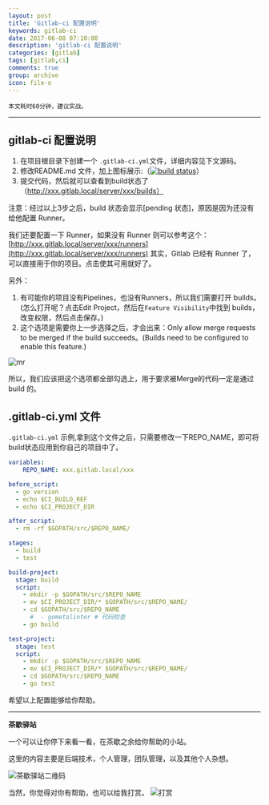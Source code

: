 ```yaml
---
layout: post
title: 'Gitlab-ci 配置说明'
keywords: gitlab-ci
date: 2017-06-08 07:10:00
description: 'gitlab-ci 配置说明'
categories: [gitlab]
tags: [gitlab,ci]
comments: true
group: archive
icon: file-o
---
```


	本文耗时60分钟，建议实战。

----

## gitlab-ci 配置说明

1. 在项目根目录下创建一个 `.gitlab-ci.yml`文件，详细内容见下文源码。
2. 修改README.md 文件，加上图标展示:（[![build status](http://xxx.gitlab.local/server/xxx/badges/develop/build.svg)](http://xxx.gitlab.local/server/user/commits/develop)）
3. 提交代码，然后就可以查看到build状态了（http://xxx.gitlab.local/server/xxx/builds）

注意：经过以上3步之后，build 状态会显示[pending 状态]，原因是因为还没有给他配置 Runner。

我们还要配置一下 Runner，如果没有 Runner 则可以参考这个：[http://xxx.gitlab.local/server/xxx/runners](http://xxx.gitlab.local/server/xxx/runners)
其实，Gitlab 已经有 Runner 了，可以直接用于你的项目。点击使其可用就好了。

另外：

1. 有可能你的项目没有Pipelines，也没有Runners，所以我们需要打开 builds。(怎么打开呢？点击Edit Project，然后在`Feature Visibility`中找到 builds，改变权限，然后点击保存。)
2. 这个选项是需要你上一步选择之后，才会出来：Only allow merge requests to be merged if the build succeeds。(Builds need to be configured to enable this feature.)

![mr](http://oqos7hrvp.bkt.clouddn.com/blog/merge_when_build_succeeds_only_if_succeeds_settings.png)

所以，我们应该把这个选项都全部勾选上，用于要求被Merge的代码一定是通过  build 的。

<!--more-->

## .gitlab-ci.yml 文件

`.gitlab-ci.yml` 示例,拿到这个文件之后，只需要修改一下REPO_NAME，即可将build状态应用到你自己的项目中了。

```yaml
variables:
    REPO_NAME: xxx.gitlab.local/xxx

before_script:
  - go version
  - echo $CI_BUILD_REF
  - echo $CI_PROJECT_DIR

after_script:
  - rm -rf $GOPATH/src/$REPO_NAME/

stages:
  - build
  - test

build-project:
  stage: build
  script:
    - mkdir -p $GOPATH/src/$REPO_NAME
    - mv $CI_PROJECT_DIR/* $GOPATH/src/$REPO_NAME/
    - cd $GOPATH/src/$REPO_NAME
      #  - gometalinter # 代码检查
    - go build

test-project:
  stage: test
  script:
    - mkdir -p $GOPATH/src/$REPO_NAME
    - mv $CI_PROJECT_DIR/* $GOPATH/src/$REPO_NAME/
    - cd $GOPATH/src/$REPO_NAME
    - go test
```

希望以上配置能够给你帮助。

----

**茶歇驿站**

一个可以让你停下来看一看，在茶歇之余给你帮助的小站。

这里的内容主要是后端技术，个人管理，团队管理，以及其他个人杂想。

![茶歇驿站二维码](http://oqos7hrvp.bkt.clouddn.com/blog/tech_tea.jpg)

当然，你觉得对你有帮助，也可以给我打赏。
![打赏](http://oqos7hrvp.bkt.clouddn.com/blog/wxpay.png)